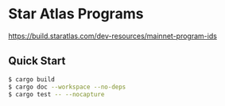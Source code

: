 # Star Atlas Programs

https://build.staratlas.com/dev-resources/mainnet-program-ids

## Quick Start

```bash
$ cargo build
$ cargo doc --workspace --no-deps
$ cargo test -- --nocapture
```